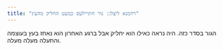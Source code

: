 ```yaml
---
title: "רחמנא ליצלן: גור חתויילעס כמעט החליק מהעץ"
---
```

ה﻿גור בסדר כזה. היה נראה כאילו הוא יחליק אבל ברגע האחרון הוא נאחז בעץ בעוצמה והתעלה מעלה מעלה.